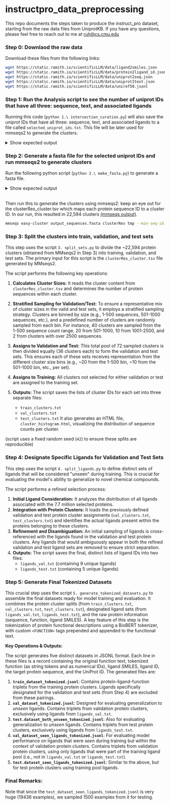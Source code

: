 # instructpro_data_preprocessing

This repo documents the steps taken to produce the instruct_pro dataset, starting from the raw data files from UniprotKB. If you have any questions, please feel free to reach out to me at ruh@cs.cmu.edu

### Step 0: Downlaod the raw data

Download these files from the following links:
```bash
wget https://static.ramith.io/scientificLLM/data/ligand2smiles.json
wget https://static.ramith.io/scientificLLM/data/protein2ligand_id.json
wget https://static.ramith.io/scientificLLM/data/uniprot2seq.json
wget https://static.ramith.io/scientificLLM/data/uniprot2text.json
wget https://static.ramith.io/scientificLLM/data/uniref50.jsonl
```

### Step 1: Run the Analysis script to see the number of uniprot IDs that have all three: sequence, text, and associated ligands

Running this code (`python 1.\ intersection_curation.py`) will also save the uniprot IDs that have all three: sequence, text, and associated ligands to a file called `selected_uniprot_ids.txt`. This file will be later used for mmseqs2 to generate the clusters.

<details>
  <summary>Show expected output</summary>

```bash
(py311) ramith@taurus:~/instructpro_data_preprocessing$ python 1.\ intersection_curation.py 
Protein to Ligand IDs: 12235657
UniProt to Sequence: 33617397
UniProt to Text: 35584366
Ligand, Sequence, and Text intersection: 7680607
Sequence and Text intersection: 33617397
Ligand and Text intersection: 7997705
All elements of seq appear in text
Elements in ligand but not in text: 4237952
Elements in ligand and text but not in seq: 317098
Uniref50 keys: 64363428
Biggest intersection after adding Uniref50: 273568
Regular Intersection: 7680607
Intersection with Uniref50: 273568
Total uniprot ids after adding Uniref50: 7718246
IDs have been saved to selected_uniprot_ids.txt
```
</details>

### Step 2: Generate a fasta file for the selected uniprot IDs and run mmseqs2 to generate clusters

Run the following python script (`python 2.\ make_fasta.py`) to generate a fasta file.

<details>
  <summary>Show expected output</summary>

```bash
(py311) ramith@taurus:~/instructpro_data_preprocessing$ python 2.\ make_fasta.py 
7680607 written from uniprot2seq.json
37639 written from uniref50.jsonl
0
```
</details>
<br>

Then run this to generate the clusters using mmseqs2: keep an eye out for the clusterRes_cluster.tsv which maps each protein sequence ID to a cluster ID. In our run, this resulted in 22,594 clusters [(mmseqs output)](https://static.ramith.io/scientificLLM/mmseqs2_attemp2.txt).

```bash
mmseqs easy-cluster output_sequences.fasta clusterRes tmp --min-seq-id 0.3 -c 0.8 --cov-mode 1
```

### Step 3: Split the clusters into train, validation, and test sets

This step uses the script `3. split_sets.py` to divide the ~22,594 protein clusters (obtained from MMseqs2 in Step 3) into training, validation, and test sets. The primary input for this script is the `clusterRes_cluster.tsv` file generated by MMseqs2.

The script performs the following key operations:
1.  **Calculates Cluster Sizes:** It reads the cluster content from `clusterRes_cluster.tsv` and determines the number of protein sequences within each cluster.

2.  **Stratified Sampling for Validation/Test:** To ensure a representative mix of cluster sizes in the valid and test sets, it employs a stratified sampling strategy. Clusters are binned by size (e.g., 1-500 sequences, 501-1000 sequences, etc.), and a predefined number of clusters are randomly sampled from each bin. For instance, 40 clusters are sampled from the 1-500 sequence count range, 20 from 501-1000, 10 from 1001-2500, and 2 from clusters with over 2500 sequences.

3.  **Assigns to Validation and Test:** This total pool of 72 sampled clusters is then divided equally (36 clusters each) to form the validation and test sets. This ensures each of these sets receives representation from the different cluster size bins (e.g., ~20 from the 1-500 bin, ~10 from the 501-1000 bin, etc., per set).

4.  **Assigns to Training:** All clusters not selected for either validation or test are assigned to the training set.

5.  **Outputs:** The script saves the lists of cluster IDs for each set into three separate files:
    * `train_clusters.txt`
    * `val_clusters.txt`
    * `test_clusters.txt`
    It also generates an HTML file, `cluster_histogram.html`, visualizing the distribution of sequence counts per cluster.

(script uses a fixed random seed (`42`) to ensure these splits are reproducible)

### Step 4: Designate Specific Ligands for Validation and Test Sets

This step uses the script `4. split_ligands.py` to define distinct sets of ligands that will be considered "unseen" during training. This is crucial for evaluating the model's ability to generalize to novel chemical compounds.

The script performs a refined selection process:

1.  **Initial Ligand Consideration:** It analyzes the distribution of all ligands associated with the 7.7 million selected proteins.
2.  **Integration with Protein Clusters:** It loads the previously defined validation and test protein cluster assignments (`val_clusters.txt`, `test_clusters.txt`) and identifies the actual ligands present within the proteins belonging to these clusters.
3.  **Refinement and Disambiguation:** An initial sampling of ligands is cross-referenced with the ligands found in the validation and test protein clusters. Any ligands that would ambiguously appear in both the refined validation and test ligand sets are removed to ensure strict separation.
4.  **Outputs:** The script saves the final, distinct lists of ligand IDs into two files:
    * `ligands_val.txt` (containing 9 unique ligands)
    * `ligands_test.txt` (containing 5 unique ligands)

### Step 5: Generate Final Tokenized Datasets

This crucial step uses the script `5. generate_tokenized_datasets.py` to assemble the final datasets ready for model training and evaluation. It combines the protein cluster splits (from `train_clusters.txt`, `val_clusters.txt`, `test_clusters.txt`), designated ligand sets (from `ligands_val.txt`, `ligands_test.txt`), and the raw protein information (sequence, function, ligand SMILES). A key feature of this step is the tokenization of protein functional descriptions using a BioBERT tokenizer, with custom `<FUNCTION>` tags prepended and appended to the functional text.

**Key Operations & Outputs:**

The script generates five distinct datasets in JSONL format. Each line in these files is a record containing the original function text, tokenized function (as string tokens and as numerical IDs), ligand SMILES, ligand ID, the target protein sequence, and the UniProt ID. The generated files are:

1.  **`train_dataset_tokenized.jsonl`**: Contains protein-ligand-function triplets from the training protein clusters. Ligands specifically designated for the validation and test sets (from Step 4) are excluded from these pairings.
2.  **`val_dataset_tokenized.jsonl`**: Designed for evaluating generalization to *unseen* ligands. Contains triplets from validation protein clusters, exclusively using ligands from `ligands_val.txt`.
3.  **`test.dataset_both_unseen_tokenized.jsonl`**: Also for evaluating generalization to *unseen* ligands. Contains triplets from test protein clusters, exclusively using ligands from `ligands_test.txt`.
4.  **`val_dataset_seen_ligands_tokenized.jsonl`**: For evaluating model performance on ligands that were *seen* during training but within the context of validation protein clusters. Contains triplets from validation protein clusters, using only ligands that were part of the training ligand pool (i.e., not in `ligands_val.txt` or `ligands_test.txt`).
5.  **`test.dataset_seen_ligands_tokenized.jsonl`**: Similar to the above, but for test protein clusters using training pool ligands.

### Final Remarks:

Note that since the `test_dataset_seen_ligands_tokenized.jsonl` is very huge (19436 examples), we sampled 1500 examples from it for testing.
